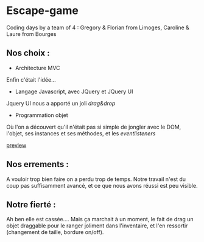 # Escape-game

Coding days by a team of 4 : Gregory &amp; Florian from Limoges, Caroline &amp; Laure from Bourges

## Nos choix :

* Architecture MVC

Enfin c'était l'idée...

* Langage Javascript, avec JQuery et JQuery UI

Jquery UI nous a apporté un joli *drag&drop*

* Programmation objet

Où l'on a découvert qu'il n'était pas si simple de jongler avec le DOM, l'objet, ses instances et ses méthodes, et les *eventlisteners*

[preview](https://htmlpreview.github.io/?https://github.com/LaureBre/Escape-game/blob/master/index.html)

## Nos errements :

A vouloir trop bien faire on a perdu trop de temps. Notre travail n'est du coup pas suffisamment avancé, et ce que nous avons réussi est peu visible.

## Notre fierté :

Ah ben elle est cassée....
Mais ça marchait à un moment, le fait de drag un objet draggable pour le ranger joliment dans l'inventaire, et l'en ressortir (changement de taille, bordure on/off).
